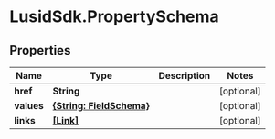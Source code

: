 # LusidSdk.PropertySchema

## Properties
Name | Type | Description | Notes
------------ | ------------- | ------------- | -------------
**href** | **String** |  | [optional] 
**values** | [**{String: FieldSchema}**](FieldSchema.md) |  | [optional] 
**links** | [**[Link]**](Link.md) |  | [optional] 


